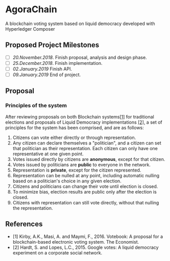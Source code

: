 # AgoraChain
A blockchain voting system based on liquid democracy developed with Hyperledger Composer

## Proposed Project Milestones

- [ ] _20.November.2018_. Finish proposal, analysis and design phase.
- [ ] _25.December.2018_. Finish implementation.
- [ ] _02.January.2019_ Finish API.
- [ ] _09.January.2019_ End of project.

## Proposal

### Principles of the system

After reviewing proposals on both Blockchain systems[\[1\]](#References) for traditional elections and proposals of Liquid Democracy implementations [\[2\]](#References), a set of principles for the system has been comprised, and are as follows:

1. Citizens can vote either directly or through representation.
2. Any citizen can declare themselves a "politician", and a citizen can set that politician as their representation. Each citizen can only have one representative at one given point.
3. Votes issued directly by citizens are **anonymous**, except for that citizen.
4. Votes issued by politicians are **public** to everyone in the network.
5. Representation is **private**, except for the citizen represented.
6. Representation can be nulled at any point, including automatic nulling based on a politician's choice in any given election.
7. Citizens and politicians can change their vote until election is closed.
8. To minimize bias, election results are public only after the election is closed.
9. Citizens with representation can still vote directly, without that nulling the representation.


## References

- [1] Kirby, A.K., Masi, A. and Maymi, F., 2016. Votebook: A proposal for a blockchain-based electronic voting system. The Economist.
- [2] Hardt, S. and Lopes, L.C., 2015. Google votes: A liquid democracy experiment on a corporate social network.

